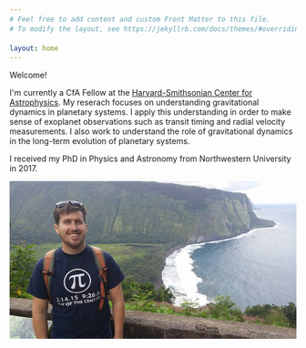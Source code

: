 ```yaml
---
# Feel free to add content and custom Front Matter to this file.
# To modify the layout, see https://jekyllrb.com/docs/themes/#overriding-theme-defaults

layout: home
---
```


Welcome!



I'm currently a CfA Fellow at the [Harvard-Smithsonian Center for Astrophysics][cfa].
My reserach focuses on understanding gravitational dynamics in planetary systems.
I apply this understanding in order to make sense of exoplanet observations such
as transit timing and radial velocity measurements. I also work to understand the 
role of gravitational dynamics in the long-term evolution of planetary systems.

I received my PhD in Physics and Astronomy from Northwestern University in 2017.

![me]

[cfa]: https://www.cfa.harvard.edu
[me]: /assets/images/sam_hadden.jpg
